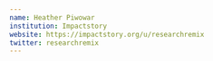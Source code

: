 ```yaml
---
name: Heather Piwowar
institution: Impactstory
website: https://impactstory.org/u/researchremix
twitter: researchremix
---
```

